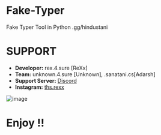 # Fake-Typer
Fake Typer Tool in Python .gg/hindustani

# SUPPORT
- **Developer:** rex.4.sure [ReXx]
- **Team:** unknown.4.sure [Unknown], .sanatani.cs[Adarsh]
- **Support Server:** [Discord](https://discord.gg/hindustani)
- **Instagram:** [ths.rexx](https://instagram.com/ths.rexx)


![image](https://github.com/ReXx4SuRe/Fake-Typer/assets/161481850/4f3693ad-302f-4d2d-a578-600880ab6339)
# Enjoy !!



